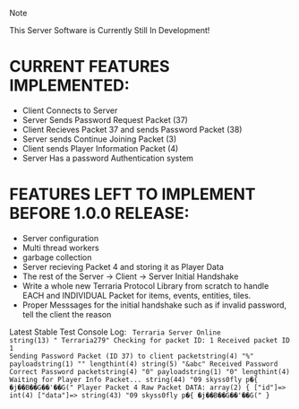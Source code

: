 > [!NOTE]
> This Server Software is Currently Still In Development!

# CURRENT FEATURES IMPLEMENTED:
- Client Connects to Server
- Server Sends Password Request Packet (37)
- Client Recieves Packet 37 and sends Password Packet (38)
- Server sends Continue Joining Packet (3)
- Client sends Player Information Packet (4)
- Server Has a password Authentication system 


# FEATURES LEFT TO IMPLEMENT BEFORE 1.0.0 RELEASE:
- Server configuration
- Multi thread workers
- garbage collection
- Server recieving Packet 4 and storing it as Player Data
- The rest of the Server -> Client -> Server Initial Handshake
- Write a whole new Terraria Protocol Library from scratch to handle EACH and INDIVIDUAL Packet for items, events, entities, tiles.
- Proper Messsages for the initial handshake such as if invalid password, tell the client the reason


Latest Stable Test Console Log:
<code>
Terraria Server Online
string(13) "
            Terraria279"
Checking for packet ID: 1
Received packet ID 1
Sending Password Packet (ID 37) to client
packetstring(4) "%"
payloadstring(1) ""
lengthint(4)
string(5) "&abc"
Received Password
Correct Password
packetstring(4) "0"
payloadstring(1) "0"
lengthint(4)
Waiting for Player Info Packet...
string(44) "09  skyss0fly
p�{ �j��B��G��'��G("
Player Packet 4 Raw Packet DATA:
array(2) {
  ["id"]=>
  int(4)
  ["data"]=>
  string(43) "09        skyss0fly
p�{ �j��B��G��'��G("
}

</code>
